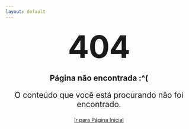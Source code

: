 ```yaml
---
layout: default
---
```


<style type="text/css" media="screen">
  .container {
    margin: 10px auto;
    max-width: 600px;
    text-align: center;
  }
  .container p {
    text-align: center;
    font-size: 1.5em;
  }
  h1 {
    margin: 30px 0;
    font-size: 6em;
    line-height: 1;
    letter-spacing: -1px;
  }
</style>

<div class="container">
  <h1>404</h1>

  <p><strong>Página não encontrada :^(</strong></p>
  <p>O conteúdo que você está procurando não foi encontrado.</p>
  <a href="/">Ir para Página Inicial</a> 
</div>
